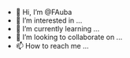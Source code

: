 - 👋 Hi, I’m @FAuba
- 👀 I’m interested in ...
- 🌱 I’m currently learning ...
- 💞️ I’m looking to collaborate on ...
- 📫 How to reach me ...

<!---
FAuba/FAuba is a ✨ special ✨ repository because its `README.md` (this file) appears on your GitHub profile.
You can click the Preview link to take a look at your changes.
--->
